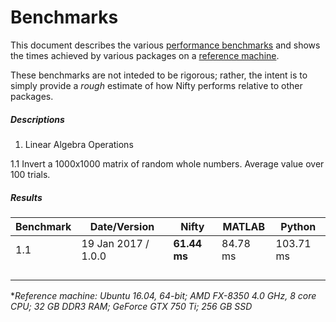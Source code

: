 # Benchmarks

This document describes the various [performance benchmarks](https://github.com/nifty-swift/Nifty-benchmarks) and shows the times achieved by various packages on a [reference machine](#Benchmarks "Specs...").

These benchmarks are not inteded to be rigorous; rather, the intent is to simply provide a *rough* estimate of how Nifty performs relative to other packages.

##### Descriptions

1. Linear Algebra Operations

  1.1 Invert a 1000x1000 matrix of random whole numbers. Average value over 100 trials.

##### Results

| Benchmark       | Date/Version           | Nifty          | MATLAB          | Python          |
|-----------------|------------------------|----------------|-----------------|-----------------|
| 1.1             | 19 Jan 2017 / 1.0.0    | **61.44 ms**   | 84.78 ms        | 103.71 ms       |
|                 |                        |                |                 |                 |
|                 |                        |                |                 |                 |
|                 |                        |                |                 |                 |
|                 |                        |                |                 |                 |


**Reference machine: Ubuntu 16.04, 64-bit; AMD FX-8350 4.0 GHz, 8 core CPU; 32 GB DDR3 RAM; GeForce GTX 750 Ti; 256 GB SSD*